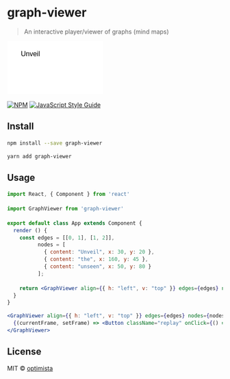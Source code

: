 # graph-viewer

> An interactive player/viewer of graphs (mind maps)

![Alt Text](graph-viewer.gif)

[![NPM](https://img.shields.io/npm/v/graph-viewer.svg)](https://www.npmjs.com/package/graph-viewer) [![JavaScript Style Guide](https://img.shields.io/badge/code_style-standard-brightgreen.svg)](https://standardjs.com)

## Install

```bash
npm install --save graph-viewer
```

```bash
yarn add graph-viewer
```


## Usage

```jsx
import React, { Component } from 'react'

import GraphViewer from 'graph-viewer'

export default class App extends Component {
  render () { 
    const edges = [[0, 1], [1, 2]],
          nodes = [
            { content: "Unveil", x: 30, y: 20 },
            { content: "the", x: 160, y: 45 },
            { content: "unseen", x: 50, y: 80 }
          ];
    
    return <GraphViewer align={{ h: "left", v: "top" }} edges={edges} nodes={nodes} />    
  }
}
```

```jsx
<GraphViewer align={{ h: "left", v: "top" }} edges={edges} nodes={nodes}>
  {(currentFrame, setFrame) => <Button className="replay" onClick={() => setFrame(0)} />}
</GraphViewer>
```

## License

MIT © [optimista](https://github.com/optimista)
